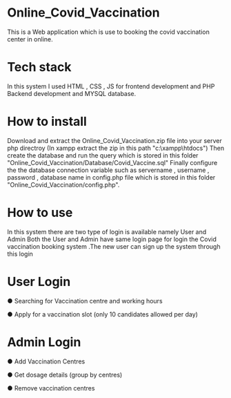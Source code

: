# Online_Covid_Vaccination
This is a Web application which is use to booking the covid vaccination center in online.

# Tech stack
In this system I used HTML , CSS , JS for frontend development and PHP Backend development and MYSQL database.

# How to install 
Download and extract the Online_Covid_Vaccination.zip file into your server php directroy (In xampp extract the zip in this path "c:\\xampp\htdocs\")
Then create the database and run the query which is stored in this folder "Online_Covid_Vaccination/Database/Covid_Vaccine.sql"
Finally configure the the database connection variable such as servername , username , password , database name in config.php file which is stored in this folder "Online_Covid_Vaccination/config.php".

# How to use 
In this system there are two type of login is available namely User and Admin
Both the User and Admin have same login page for login the Covid vaccination booking system .The new user can sign up the system through this login

# User Login

●     Searching for Vaccination centre and working hours

●     Apply for a vaccination slot (only 10 candidates allowed per day)
# Admin Login

●     Add Vaccination Centres

●     Get dosage details (group by centres)

●     Remove vaccination centres
